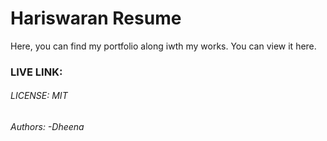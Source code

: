 # Hariswaran Resume

Here, you can find my portfolio along iwth my works. You can view it here.

### LIVE LINK:

###### LICENSE: MIT

###### Authors: -Dheena
